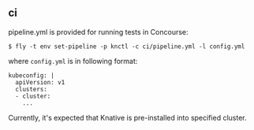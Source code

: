 ## ci

pipeline.yml is provided for running tests in Concourse:

```
$ fly -t env set-pipeline -p knctl -c ci/pipeline.yml -l config.yml
```

where `config.yml` is in following format:

```
kubeconfig: |
  apiVersion: v1
  clusters:
  - cluster:
    ...
```

Currently, it's expected that Knative is pre-installed into specified cluster.
